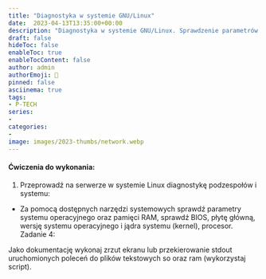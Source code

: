 ```yaml
---
title: "Diagnostyka w systemie GNU/Linux"
date:  2023-04-13T13:35:00+00:00
description: "Diagnostyka w systemie GNU/Linux. Sprawdzenie parametrów systemu operacyjnego oraz zainstaliowanych podzespołów takich jak CPU, RAM, procesor, płyta główna."
draft: false
hideToc: false
enableToc: true
enableTocContent: false
author: admin
authorEmoji: 🐧
pinned: false
asciinema: true
tags:
- P-TECH
series:
-
categories:
- 
image: images/2023-thumbs/network.webp
---
```

#### Ćwiczenia do wykonania:
1. Przeprowadź na serwerze w systemie Linux diagnostykę podzespołów i systemu: 
* Za pomocą dostępnych narzędzi systemowych sprawdź parametry systemu operacyjnego oraz pamięci RAM, sprawdź BIOS, płytę główną, wersję systemu operacyjnego i jądra systemu (kernel), procesor.
Zadanie 4:
<script async id="asciicast-577290" src="https://asciinema.org/a/577290.js"></script>
Jako dokumentację wykonaj zrzut ekranu lub przekierowanie stdout uruchomionych poleceń do plików tekstowych so oraz ram (wykorzystaj script).
<script async id="asciicast-577292" src="https://asciinema.org/a/577292.js"></script>
